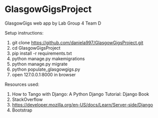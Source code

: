 # GlasgowGigsProject
GlasgowGigs web app by Lab Group 4 Team D

Setup instructions:

1. git clone https://github.com/daniela997/GlasgowGigsProject.git
2. cd GlasgowGigsProject
3. pip install -r requirements.txt
4. python manage.py makemigrations
5. python manage.py migrate
6. python populate_glasgowgigs.py
7. open 127.0.0.1:8000 in browser

Resources used:

1. How to Tango with Django: A Python Django Tutorial: Django Book
2. StackOverflow
3. https://developer.mozilla.org/en-US/docs/Learn/Server-side/Django
4. Bootstrap

